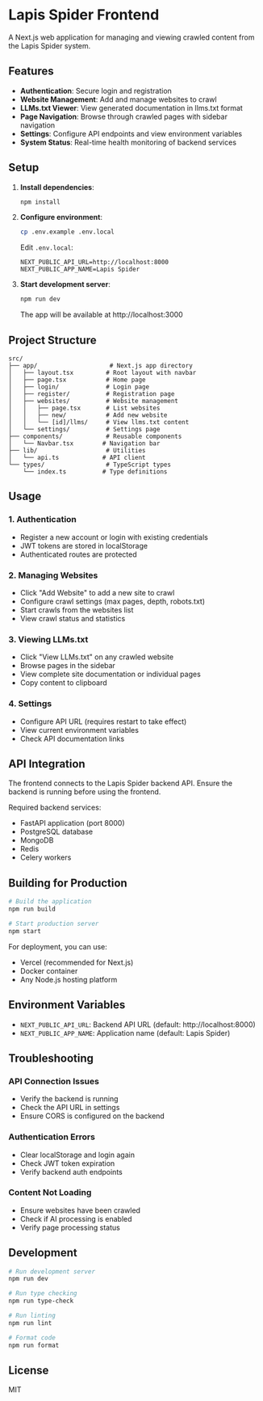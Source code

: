 # Lapis Spider Frontend

A Next.js web application for managing and viewing crawled content from the Lapis Spider system.

## Features

- **Authentication**: Secure login and registration
- **Website Management**: Add and manage websites to crawl
- **LLMs.txt Viewer**: View generated documentation in llms.txt format
- **Page Navigation**: Browse through crawled pages with sidebar navigation
- **Settings**: Configure API endpoints and view environment variables
- **System Status**: Real-time health monitoring of backend services

## Setup

1. **Install dependencies**:
   ```bash
   npm install
   ```

2. **Configure environment**:
   ```bash
   cp .env.example .env.local
   ```
   
   Edit `.env.local`:
   ```env
   NEXT_PUBLIC_API_URL=http://localhost:8000
   NEXT_PUBLIC_APP_NAME=Lapis Spider
   ```

3. **Start development server**:
   ```bash
   npm run dev
   ```

   The app will be available at http://localhost:3000

## Project Structure

```
src/
├── app/                    # Next.js app directory
│   ├── layout.tsx         # Root layout with navbar
│   ├── page.tsx           # Home page
│   ├── login/             # Login page
│   ├── register/          # Registration page
│   ├── websites/          # Website management
│   │   ├── page.tsx       # List websites
│   │   ├── new/           # Add new website
│   │   └── [id]/llms/     # View llms.txt content
│   └── settings/          # Settings page
├── components/            # Reusable components
│   └── Navbar.tsx        # Navigation bar
├── lib/                   # Utilities
│   └── api.ts            # API client
└── types/                 # TypeScript types
    └── index.ts          # Type definitions
```

## Usage

### 1. Authentication

- Register a new account or login with existing credentials
- JWT tokens are stored in localStorage
- Authenticated routes are protected

### 2. Managing Websites

- Click "Add Website" to add a new site to crawl
- Configure crawl settings (max pages, depth, robots.txt)
- Start crawls from the websites list
- View crawl status and statistics

### 3. Viewing LLMs.txt

- Click "View LLMs.txt" on any crawled website
- Browse pages in the sidebar
- View complete site documentation or individual pages
- Copy content to clipboard

### 4. Settings

- Configure API URL (requires restart to take effect)
- View current environment variables
- Check API documentation links

## API Integration

The frontend connects to the Lapis Spider backend API. Ensure the backend is running before using the frontend.

Required backend services:
- FastAPI application (port 8000)
- PostgreSQL database
- MongoDB
- Redis
- Celery workers

## Building for Production

```bash
# Build the application
npm run build

# Start production server
npm start
```

For deployment, you can use:
- Vercel (recommended for Next.js)
- Docker container
- Any Node.js hosting platform

## Environment Variables

- `NEXT_PUBLIC_API_URL`: Backend API URL (default: http://localhost:8000)
- `NEXT_PUBLIC_APP_NAME`: Application name (default: Lapis Spider)

## Troubleshooting

### API Connection Issues
- Verify the backend is running
- Check the API URL in settings
- Ensure CORS is configured on the backend

### Authentication Errors
- Clear localStorage and login again
- Check JWT token expiration
- Verify backend auth endpoints

### Content Not Loading
- Ensure websites have been crawled
- Check if AI processing is enabled
- Verify page processing status

## Development

```bash
# Run development server
npm run dev

# Run type checking
npm run type-check

# Run linting
npm run lint

# Format code
npm run format
```

## License

MIT
